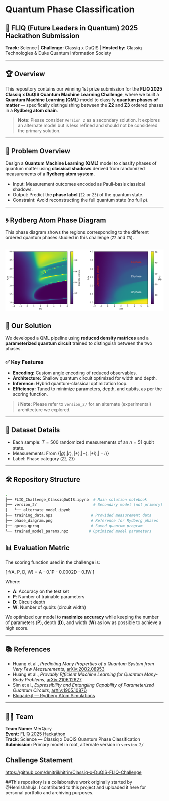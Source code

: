 # Quantum Phase Classification

## 🚀 FLIQ (Future Leaders in Quantum) 2025 Hackathon Submission  
**Track:** Science | **Challenge:** Classiq x DuQIS | **Hosted by:** Classiq Technologies & Duke Quantum Information Society

---

## 🏆 Overview

This repository contains our winning 1st prize submission for the **FLIQ 2025 Classiq x DuQIS Quantum Machine Learning Challenge**, where we built a **Quantum Machine Learning (QML)** model to classify **quantum phases of matter** — specifically distinguishing between the **Z2** and **Z3** ordered phases in a **Rydberg atom chain**.

> **Note**: Please consider `Version 2` as a secondary solution. It explores an alternate model but is less refined and should not be considered the primary solution.

---

## 🧩 Problem Overview

Design a **Quantum Machine Learning (QML)** model to classify phases of quantum matter using **classical shadows** derived from randomized measurements of a **Rydberg atom system**.

- Input: Measurement outcomes encoded as Pauli-basis classical shadows.
- Output: Predict the **phase label** (`Z2` or `Z3`) of the quantum state.
- Constraint: Avoid reconstructing the full quantum state (no full $\rho$).

---
## 🌀 Rydberg Atom Phase Diagram

This phase diagram shows the regions corresponding to the different ordered quantum phases studied in this challenge (`Z2` and `Z3`).

![Phase Diagram](phase_diagram.png)
---
## 🧠 Our Solution

We developed a QML pipeline using **reduced density matrices** and a **parameterized quantum circuit** trained to distinguish between the two phases.

### ✅ Key Features
- **Encoding:** Custom angle encoding of reduced observables.
- **Architecture:** Shallow quantum circuit optimized for width and depth.
- **Inference:** Hybrid quantum-classical optimization loop.
- **Efficiency:** Tuned to minimize parameters, depth, and qubits, as per the scoring function.

> ℹ️ **Note:** Please refer to `version_2/` for an alternate (experimental) architecture we explored.

---

## 🧪 Dataset Details

- Each sample: $T = 500$ randomized measurements of an $n = 51$ qubit state.
- Measurements: From $\{ |g\rangle, |r\rangle, |+\rangle, |-\rangle, |+i\rangle, |-i\rangle \}$
- Label: Phase category (`Z2`, `Z3`)

---

## 🛠 Repository Structure

```bash
.
├── FLIQ_Challenge_ClassiqDuQIS.ipynb  # Main solution notebook
├── version_2/                         # Secondary model (not primary)
│   └── alternate_model.ipynb
├── training_data.npz                 # Provided measurement data
├── phase_diagram.png                 # Reference for Rydberg phases
├── qprog.qprog                       # Saved quantum program
└── trained_model_params.npz         # Optimized model parameters
```


## 📊 Evaluation Metric

The scoring function used in the challenge is:

\[
f(A, P, D, W) = A - 0.1P - 0.0002D - 0.1W
\]

Where:

- **A**: Accuracy on the test set  
- **P**: Number of trainable parameters  
- **D**: Circuit depth  
- **W**: Number of qubits (circuit width)

We optimized our model to **maximize accuracy** while keeping the number of parameters (**P**), depth (**D**), and width (**W**) as low as possible to achieve a high score.

---

## 📚 References

- Huang et al., *Predicting Many Properties of a Quantum System from Very Few Measurements*, [arXiv:2002.08953](https://arxiv.org/abs/2002.08953)  
- Huang et al., *Provably Efficient Machine Learning for Quantum Many-Body Problems*, [arXiv:2106.12627](https://arxiv.org/abs/2106.12627)  
- Sim et al., *Expressibility and Entangling Capability of Parameterized Quantum Circuits*, [arXiv:1905.10876](https://arxiv.org/abs/1905.10876)  
- [Bloqade.jl — Rydberg Atom Simulations](https://queracomputing.github.io/Bloqade.jl/stable/tutorials/1.blockade/main/)

---

## 🧑‍💻 Team

**Team Name:** MerQury  
**Event:** [FLIQ 2025 Hackathon](https://www.quantumcoalition.io/fliq)  
**Track:** Science — Classiq x DuQIS Quantum Phase Classification  
**Submission:** Primary model in root, alternate version in `version_2/`

## Challenge Statement
https://github.com/dmitriikhitrin/Classiq-x-DuQIS-FLIQ-Challenge

##This repository is a collaborative work originally started by @Hemishahuja. I contributed to this project and uploaded it here for personal portfolio and archiving purposes.
